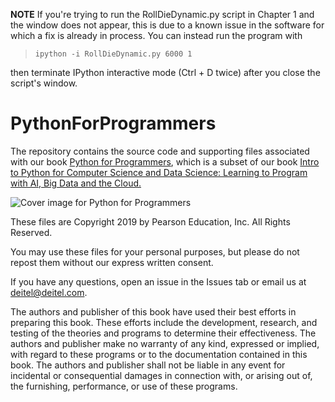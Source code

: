 **NOTE**
If you're trying to run the RollDieDynamic.py script in Chapter 1 and the window does not appear, this is due to a known issue in the software for which a fix is already in process. You can instead run the program with 

>`ipython -i RollDieDynamic.py 6000 1`
    
then terminate IPython interactive mode (Ctrl + D twice) after you close the script's window.

# PythonForProgrammers

The repository contains the source code and supporting files associated with our book <a href=https://amzn.to/2Kd8dQk target="_blank">Python for Programmers</a>, which is a subset of our book <a href=https://amzn.to/2KfCptN target="_blank">Intro to Python for Computer Science and Data Science: Learning to Program with AI, Big Data and the Cloud.</a>
    
![Cover image for Python for Programmers](http://deitel.com/bookresources/PythonFP/PythonForProgrammersCover.png)

These files are Copyright 2019 by Pearson Education, Inc. All Rights Reserved. 

You may use these files for your personal purposes, but please do not repost them without our express written consent.

If you have any questions, open an issue in the Issues tab or email us at deitel@deitel.com.

The authors and publisher of this book have used their best efforts in preparing this book. These efforts include the development, research, and testing of the theories and programs to determine their effectiveness. The authors and publisher make no warranty of any kind, expressed or implied, with regard to these programs or to the documentation contained in this book. The authors and publisher shall not be liable in any event for incidental or consequential damages in connection with, or arising out of, the furnishing, performance, or use of these programs.
